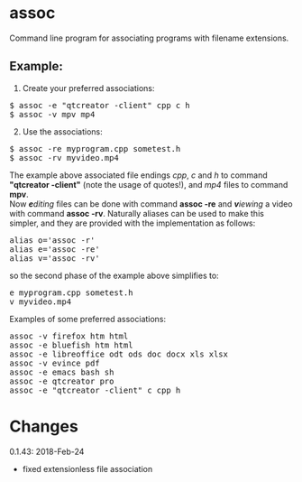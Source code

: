 # assoc
Command line program for associating programs with filename extensions.

<H2>Example:</H2>

1) Create your preferred associations:
<pre>
$ assoc -e "qtcreator -client" cpp c h
$ assoc -v mpv mp4
</pre>

2) Use the associations:
<pre>
$ assoc -re myprogram.cpp sometest.h
$ assoc -rv myvideo.mp4
</pre>

The example above associated file endings <i>cpp</i>, <i>c</i> and <i>h</i> to command <b>"qtcreator -client"</b> (note the usage of quotes!), and <i>mp4</i> files to command <b>mpv</b>.<br>
Now <i><b>e</b>diting</i> files can be done with command <b>assoc -re</b> and <i><b>v</b>iewing</i> a video with command <b>assoc -rv</b>.
Naturally aliases can be used to make this simpler, and they are provided with the implementation as follows:
<pre>
alias o='assoc -r'
alias e='assoc -re'
alias v='assoc -rv'
</pre>

so the second phase of the example above simplifies to:
<pre>
e myprogram.cpp sometest.h
v myvideo.mp4
</pre>

Examples of some preferred associations:
<pre>
assoc -v firefox htm html
assoc -e bluefish htm html
assoc -e libreoffice odt ods doc docx xls xlsx
assoc -v evince pdf
assoc -e emacs bash sh
assoc -e qtcreator pro
assoc -e "qtcreator -client" c cpp h
</pre>

# Changes
0.1.43: 2018-Feb-24
- fixed extensionless file association
